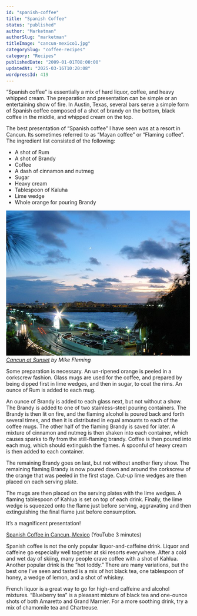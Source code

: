 ```yaml
---
id: "spanish-coffee"
title: "Spanish Coffee"
status: "published"
author: "Marketman"
authorSlug: "marketman"
titleImage: "cancun-mexico1.jpg"
categorySlug: "coffee-recipes"
category: "Recipes"
publishedDate: "2009-01-01T08:00:00"
updatedAt: "2025-03-16T10:20:08"
wordpressId: 419
---
```


“Spanish coffee” is essentially a mix of hard liquor, coffee, and heavy whipped cream. The preparation and presentation can be simple or an entertaining show of fire. In Austin, Texas, several bars serve a simple form of Spanish coffee composed of a shot of brandy on the bottom, black coffee in the middle, and whipped cream on the top.

The best presentation of “Spanish coffee” I have seen was at a resort in Cancun. Its sometimes referred to as “Mayan coffee” or “Flaming coffee”. The ingredient list consisted of the following:

-   A shot of Rum
-   A shot of Brandy
-   Coffee
-   A dash of cinnamon and nutmeg
-   Sugar
-   Heavy cream
-   Tablespoon of Kaluha
-   Lime wedge
-   Whole orange for pouring Brandy

![cancun mexico](cancun-mexico1.jpg)  
*[Cancun at Sunset](http://www.flickr.com/photos/flem007_uk/2935138064/in/photostream/) by Mike Fleming*

Some preparation is necessary. An un-ripened orange is peeled in a corkscrew fashion. Glass mugs are used for the coffee, and prepared by being dipped first in lime wedges, and then in sugar, to coat the rims. An ounce of Rum is added to each mug.

An ounce of Brandy is added to each glass next, but not without a show. The Brandy is added to one of two stainless-steel pouring containers. The Brandy is then lit on fire, and the flaming alcohol is poured back and forth several times, and then it is distributed in equal amounts to each of the coffee mugs. The other half of the flaming Brandy is saved for later. A mixture of cinnamon and nutmeg is then shaken into each container, which causes sparks to fly from the still-flaming brandy. Coffee is then poured into each mug, which should extinguish the flames. A spoonful of heavy cream is then added to each container.

The remaining Brandy goes on last, but not without another fiery show. The remaining flaming Brandy is now poured down and around the corkscrew of the orange that was peeled in the first stage. Cut-up lime wedges are then placed on each serving plate.

The mugs are then placed on the serving plates with the lime wedges. A flaming tablespoon of Kahlua is set on top of each drink. Finally, the lime wedge is squeezed onto the flame just before serving, aggravating and then extinguishing the final flame just before consumption.

It’s a magnificent presentation!

[Spanish Coffee in Cancun, Mexico](https://www.youtube.com/watch?v=8_uwtHpOWEc) (YouTube 3 minutes)

Spanish coffee is not the only popular liquor-and-caffeine drink. Liquor and caffeine go especially well together at ski resorts everywhere. After a cold and wet day of skiing, many people crave coffee with a shot of Kahlua. Another popular drink is the “hot toddy.” There are many variations, but the best one I’ve seen and tasted is a mix of hot black tea, one tablespoon of honey, a wedge of lemon, and a shot of whiskey.

French liquor is a great way to go for high-end caffeine and alcohol mixtures. “Blueberry tea” is a pleasant mixture of black tea and one-ounce shots of both Amaretto and Grand Marnier. For a more soothing drink, try a mix of chamomile tea and Chartreuse.
